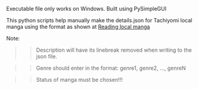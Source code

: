 Executable file only works on Windows.
Built using PySimpleGUI

This python scripts help manually make the details.json for Tachiyomi local manga
using the format as shown at [Reading local manga](https://tachiyomi.org/help/guides/reading-local-manga/#archive-files)

Note:
  >> Description will have its linebreak removed when writing to the json file.

  >> Genre should enter in the format:
        genre1, genre2, ..., genreN
        
  >> Status of manga must be chosen!!!


